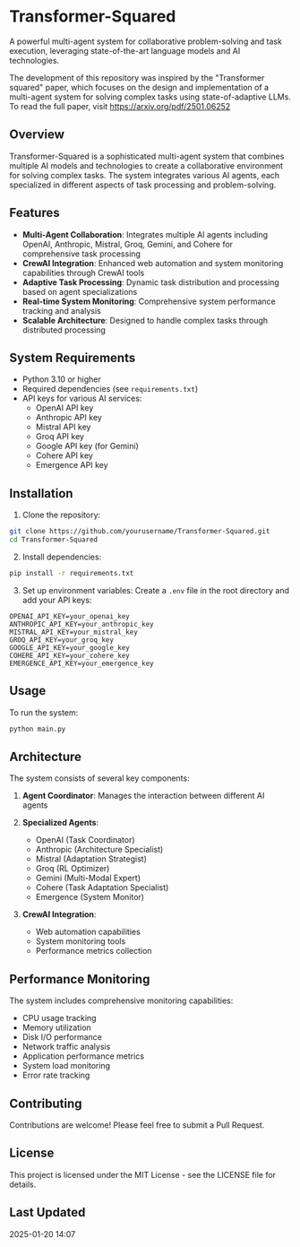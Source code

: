 # Transformer-Squared

A powerful multi-agent system for collaborative problem-solving and task execution, leveraging state-of-the-art language models and AI technologies.

The development of this repository was inspired by the "Transformer squared" paper, which focuses on the design and implementation of a multi-agent system for solving complex tasks using state-of-adaptive LLMs. To read the full paper, visit https://arxiv.org/pdf/2501.06252

## Overview

Transformer-Squared is a sophisticated multi-agent system that combines multiple AI models and technologies to create a collaborative environment for solving complex tasks. The system integrates various AI agents, each specialized in different aspects of task processing and problem-solving.

## Features

- **Multi-Agent Collaboration**: Integrates multiple AI agents including OpenAI, Anthropic, Mistral, Groq, Gemini, and Cohere for comprehensive task processing
- **CrewAI Integration**: Enhanced web automation and system monitoring capabilities through CrewAI tools
- **Adaptive Task Processing**: Dynamic task distribution and processing based on agent specializations
- **Real-time System Monitoring**: Comprehensive system performance tracking and analysis
- **Scalable Architecture**: Designed to handle complex tasks through distributed processing

## System Requirements

- Python 3.10 or higher
- Required dependencies (see `requirements.txt`)
- API keys for various AI services:
  - OpenAI API key
  - Anthropic API key
  - Mistral API key
  - Groq API key
  - Google API key (for Gemini)
  - Cohere API key
  - Emergence API key

## Installation

1. Clone the repository:
```bash
git clone https://github.com/yourusername/Transformer-Squared.git
cd Transformer-Squared
```

2. Install dependencies:
```bash
pip install -r requirements.txt
```

3. Set up environment variables:
Create a `.env` file in the root directory and add your API keys:
```env
OPENAI_API_KEY=your_openai_key
ANTHROPIC_API_KEY=your_anthropic_key
MISTRAL_API_KEY=your_mistral_key
GROQ_API_KEY=your_groq_key
GOOGLE_API_KEY=your_google_key
COHERE_API_KEY=your_cohere_key
EMERGENCE_API_KEY=your_emergence_key
```

## Usage

To run the system:

```bash
python main.py
```

## Architecture

The system consists of several key components:

1. **Agent Coordinator**: Manages the interaction between different AI agents
2. **Specialized Agents**:
   - OpenAI (Task Coordinator)
   - Anthropic (Architecture Specialist)
   - Mistral (Adaptation Strategist)
   - Groq (RL Optimizer)
   - Gemini (Multi-Modal Expert)
   - Cohere (Task Adaptation Specialist)
   - Emergence (System Monitor)

3. **CrewAI Integration**:
   - Web automation capabilities
   - System monitoring tools
   - Performance metrics collection

## Performance Monitoring

The system includes comprehensive monitoring capabilities:

- CPU usage tracking
- Memory utilization
- Disk I/O performance
- Network traffic analysis
- Application performance metrics
- System load monitoring
- Error rate tracking

## Contributing

Contributions are welcome! Please feel free to submit a Pull Request.

## License

This project is licensed under the MIT License - see the LICENSE file for details.

## Last Updated

2025-01-20 14:07
